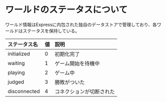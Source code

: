 # ワールドのステータスについて

ワールド情報はExpressに内包された独自のデータストアで管理しており、各ワールドはステータスを保持している。

|ステータス名|値|説明|
|:--|:--|:--|
|initialized|0|初期化完了|
|waiting|1|ゲーム開始を待機中|
|playing|2|ゲーム中|
|judged|3|勝敗がついた|
|disconnected|4|コネクションが切断された|

